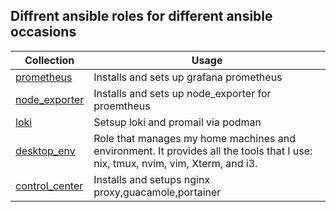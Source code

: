 
## Diffrent ansible roles for different ansible occasions

| Collection| Usage                                                                                                      |
|---------------|------------------------------------------------------------------------------------------------------------|
|  [prometheus](/prometheus/README.md) | Installs and sets up grafana prometheus|
| [node_exporter](/node_exporter/README.md) | Installs and sets up node_exporter for proemtheus|
| [loki](/loki/README.md)  | Setsup loki and promail via podman|
| [desktop_env](/desktop_env/README.md)  | Role that manages my home machines and environment. It provides all the tools that I use: nix, tmux, nvim, vim, Xterm, and i3. |
| [control_center](/control_center/README.md)  | Installs and setups nginx proxy,guacamole,portainer |
